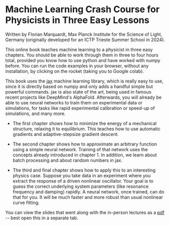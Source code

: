 # Machine Learning Crash Course for Physicists in Three Easy Lessons

Written by Florian Marquardt, Max Planck Institute for the Science of Light, Germany (originally developed for an ICTP Trieste Summer School in 2024).

This online book teaches machine learning to a physicist in three easy chapters. You should be able to work through them in three to four hours total, provided you know how to use python and have worked with numpy before. You can run the code examples in your browser, without any installation, by clicking on the rocket (taking you to Google colab).

This book uses the [jax](https://jax.readthedocs.io) machine learning library, which is really easy to use, since it is directly based on numpy and only adds a handful simple but powerful commands. jax is also state of the art, being used in famous recent projects like DeepMind's AlphaFold. Afterwards, you will already be able to use neural networks to train them on experimental data or simulations, for tasks like rapid experimental calibration or speed-up of simulations, and many more.

- The first chapter shows how to minimize the energy of a mechanical structure, relaxing it to equilibrium. This teaches how to use automatic gradients and adaptive-stepsize gradient descent.

- The second chapter shows how to approximate an arbitrary function using a simple neural network. Training of that network uses the concepts already introduced in chapter 1. In addition, we learn about batch processing and about random numbers in jax.

- The third and final chapter shows how to apply this to an interesting physics case. Suppose you take data in an experiment where you extract the response of a driven nonlinear oscillator. Your goal is to guess the correct underlying system parameters (like resonance frequency and damping) rapidly. A neural network, once trained, can do that for you. It will be much faster and more robust than usual nonlinear curve fitting.

You can view the slides that went along with the in-person lectures as a [pdf](https://github.com/FlorianMarquardt/MachineLearningThreeEasyLessons/blob/main/2024_09_ML_Three_Easy_Lessons_Marquardt.pdf) -- best open this in a separate tab.

